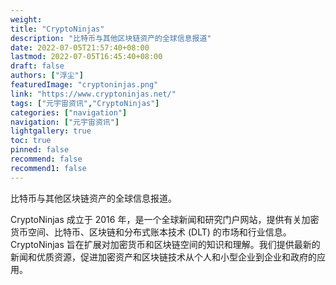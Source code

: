 ```yaml
---
weight: 
title: "CryptoNinjas"
description: "比特币与其他区块链资产的全球信息报道"
date: 2022-07-05T21:57:40+08:00
lastmod: 2022-07-05T16:45:40+08:00
draft: false
authors: ["浮尘"]
featuredImage: "cryptoninjas.png"
link: "https://www.cryptoninjas.net/"
tags: ["元宇宙资讯","CryptoNinjas"]
categories: ["navigation"]
navigation: ["元宇宙资讯"]
lightgallery: true
toc: true
pinned: false
recommend: false
recommend1: false
---
```

比特币与其他区块链资产的全球信息报道。

CryptoNinjas 成立于 2016 年，是一个全球新闻和研究门户网站，提供有关加密货币空间、比特币、区块链和分布式账本技术 (DLT) 的市场和行业信息。CryptoNinjas 旨在扩展对加密货币和区块链空间的知识和理解。我们提供最新的新闻和优质资源，促进加密资产和区块链技术从个人和小型企业到企业和政府的应用。